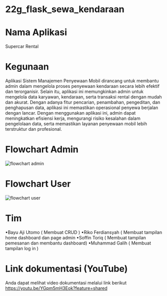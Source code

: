# 22g_flask_sewa_kendaraan
# Nama Aplikasi
Supercar Rental 
# Kegunaan
Aplikasi Sistem Manajemen Penyewaan Mobil dirancang untuk membantu admin dalam mengelola proses penyewaan kendaraan secara lebih efektif dan terorganisir. Selain itu, aplikasi ini memungkinkan admin untuk mengelola data karyawan, kendaraan, serta transaksi rental dengan mudah dan akurat. Dengan adanya fitur pencarian, penambahan, pengeditan, dan penghapusan data, aplikasi ini memastikan operasional penyewa berjalan dengan lancar. Dengan menggunakan aplikasi ini, admin dapat meningkatkan efisiensi kerja, mengurangi risiko kesalahan dalam pengelolaan data, serta memastikan layanan penyewaan mobil lebih terstruktur dan profesional.

# Flowchart Admin
![flowchart admin](https://github.com/user-attachments/assets/061c0a06-7fc6-41ac-8f48-e11e4c437ba1)

# Flowchart User
![flowchart user](https://github.com/user-attachments/assets/534dc20e-bd21-4e31-abf7-999abaa97948)

# Tim
•Bayu Aji Utomo ( Membuat CRUD )
•Riko Ferdiansyah ( Membuat tampilan home dashboard dan page admin
•Soffin Toriq ( Membuat tampilan pemesanan dan membantu dashboard)
•Muhammad Galih ( Membuat tampilan log in )
# Link dokumentasi (YouTube)
Anda dapat melihat video dokumentasi melalui link berikut https://youtu.be/YGpm5mH3Eok?feature=shared
